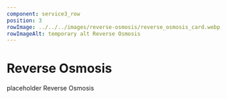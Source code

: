 ```yaml
---
component: service3_row
position: 3
rowImage: ../../../images/reverse-osmosis/reverse_osmosis_card.webp
rowImageAlt: temporary alt Reverse Osmosis
---
```

#  Reverse Osmosis

placeholder Reverse Osmosis
